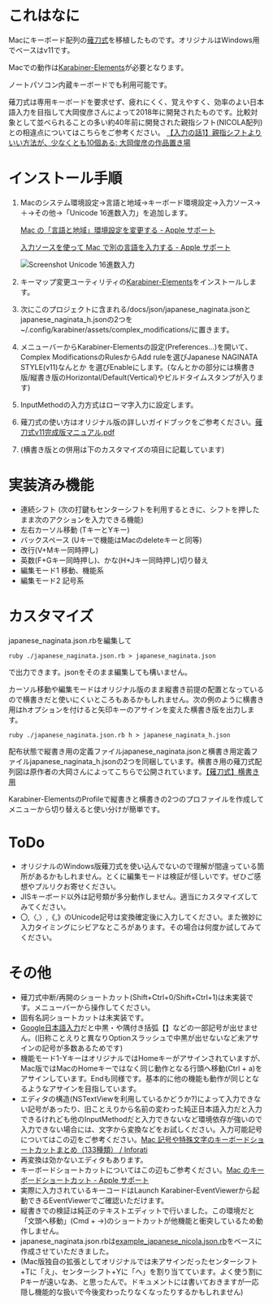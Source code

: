 # これはなに

Macにキーボード配列の[薙刀式](http://oookaworks.seesaa.net/article/456099128.html)を移植したものです。オリジナルはWindows用でベースはv11です。

Macでの動作は[Karabiner-Elements](https://pqrs.org/osx/karabiner/)が必要となります。

ノートパソコン内蔵キーボードでも利用可能です。

薙刀式は専用キーボードを要求せず、疲れにくく、覚えやすく、効率のよい日本語入力を目指して大岡俊彦さんによって2018年に開発されたものです。比較対象として並べられることの多い約40年前に開発された親指シフト(NICOLA配列)との相違点についてはこちらをご参考ください。
[【入力の話1】親指シフトよりいい方法が、少なくとも10個ある: 大岡俊彦の作品置き場](http://oookaworks.seesaa.net/article/456683570.html)

# インストール手順

1. Macのシステム環境設定→言語と地域→キーボード環境設定→入力ソース→＋→その他→「Unicode 16進数入力」を追加します。

   [Mac の「言語と地域」環境設定を変更する - Apple サポート](https://support.apple.com/ja-jp/guide/mac-help/intl163/mac )

   [入力ソースを使って Mac で別の言語を入力する - Apple サポート ](https://support.apple.com/ja-jp/guide/mac-help/mchlp1406/mac )

   ![Screenshot Unicode 16進数入力](https://pbs.twimg.com/media/EFkh70oUcAYOdNc?format=png)

2. キーマップ変更ユーティリティの[Karabiner-Elements](https://pqrs.org/osx/karabiner/)をインストールします。

3. 次にこのプロジェクトに含まれる/docs/json/japanese_naginata.jsonとjapanese_naginata_h.jsonの2つを~/.config/karabiner/assets/complex_modifications/に置きます。

4. メニューバーからKarabiner-Elementsの設定(Preferences...)を開いて、Complex ModificationsのRulesからAdd ruleを選びJapanese NAGINATA STYLE(v11)なんとか を選びEnableにします。(なんとかの部分には横書き版/縦書き版のHorizontal/Default(Vertical)やビルドタイムスタンプが入ります)

5. InputMethodの入力方式はローマ字入力に設定します。

6. 薙刀式の使い方はオリジナル版の詳しいガイドブックをご参考ください。[薙刀式v11完成版マニュアル.pdf](http://oookaworks.up.seesaa.net/image/E89699E58880E5BC8Fv11E5AE8CE68890E78988E3839EE3838BE383A5E382A2E383AB.pdf)

7. (横書き版との併用は下のカスタマイズの項目に記載しています)


# 実装済み機能

- 連続シフト (次の打鍵もセンターシフトを利用するときに、シフトを押したまま次のアクションを入力できる機能)
- 左右カーソル移動 (TキーとYキー)
- バックスペース (Uキーで機能はMacのdeleteキーと同等)
- 改行(V+Mキー同時押し)
- 英数(F+Gキー同時押し)、かな(H+Jキー同時押し)切り替え
- 編集モード1 移動、機能系
- 編集モード2 記号系

# カスタマイズ

japanese_naginata.json.rbを編集して

```
ruby ./japanese_naginata.json.rb > japanese_naginata.json
```

で出力できます。jsonをそのまま編集しても構いません。

カーソル移動や編集モードはオリジナル版のまま縦書き前提の配置となっているので横書きだと使いにくいところもあるかもしれません。次の例のように横書き用はhオプションを付けると矢印キーのアサインを変えた横書き版を出力します。
```
ruby ./japanese_naginata.json.rb h > japanese_naginata_h.json
```
配布状態で縦書き用の定義ファイルjapanese_naginata.jsonと横書き用定義ファイルjapanese_naginata_h.jsonの2つを同梱しています。横書き用の薙刀式配列図は原作者の大岡さんによってこちらで公開されています。[【薙刀式】横書き用](http://oookaworks.seesaa.net/article/467784995.html)

Karabiner-ElementsのProfileで縦書きと横書きの2つのプロファイルを作成してメニューから切り替えると使い分けが簡単です。

# ToDo

- オリジナルのWindows版薙刀式を使い込んでないので理解が間違っている箇所があるかもしれません。とくに編集モードは検証が怪しいです。ぜひご感想やプルリクお寄せください。
- JISキーボード以外は記号類が多分動作しません。適当にカスタマイズしてみてください。
- 〇,〈,〉,《,》のUnicode記号は変換確定後に入力してください。また微妙に入力タイミングにシビアなところがあります。その場合は何度か試してみてください。

# その他

- 薙刀式中断/再開のショートカット(Shift+Ctrl+0/Shift+Ctrl+1)は未実装です。メニューバーから操作してください。
- 固有名詞ショートカットは未実装です。
- [Google日本語入力](https://www.google.co.jp/ime/)だと中黒・や隅付き括弧【】などの一部記号が出せません。(旧称ことえりと異なりOptionスラッシュで中黒が出せないなど未アサインの記号が多数あるためです)
- 機能モード1-YキーはオリジナルではHomeキーがアサインされていますが、Mac版ではMacのHomeキーではなく同じ動作となる行頭へ移動(Ctrl + a)をアサインしています。Endも同様です。基本的に他の機能も動作が同じとなるようなアサインを目指しています。
- エディタの構造(NSTextViewを利用しているかどうか?)によって入力できない記号があったり、旧ことえりから名前の変わった純正日本語入力だと入力できるけれども他のInputMethodだと入力できないなど環境依存が強いので入力できない場合には、文字から変換などをお試しください。入力可能記号についてはこの辺をご参考ください。[Mac 記号や特殊文字のキーボードショートカットまとめ（133種類） / Inforati](http://inforati.jp/apple/mac-tips-techniques/system-hints/how-to-use-special-characters-and-symbols-keyboard-shortcut-with-macos.html)
- 再変換は効かないエディタもあります。
- キーボードショートカットについてはこの辺もご参考ください。[Mac のキーボードショートカット - Apple サポート](https://support.apple.com/ja-jp/HT201236)
- 実際に入力されているキーコードはLaunch Karabiner-EventViewerから起動できるEventViewerでご確認いただけます。
- 縦書きでの検証は純正のテキストエディットで行いました。この環境だと「文頭へ移動」(Cmd + →)のショートカットが他機能と衝突しているため動作しません。
- japanese_naginata.json.rbは[example_japanese_nicola.json.rb](https://github.com/pqrs-org/KE-complex_modifications/blob/master/src/json/example_japanese_nicola.json.rb)をベースに作成させていただきました。
- (Mac版独自の拡張としてオリジナルでは未アサインだったセンターシフト+Tに「え」、センターシフト+Yに「へ」を割り当てています。よく使う割にPキーが遠いなあ、と思ったんで。ドキュメントには書いておきますが一応隠し機能的な扱いで今後変わったりなくなったりするかもしれません)

